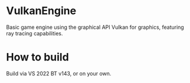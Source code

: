 # VulkanEngine
Basic game engine using the graphical API Vulkan for graphics, featuring ray tracing capabilities.

# How to build
Build via VS 2022 BT v143, or on your own.

